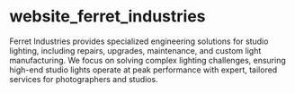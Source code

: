 # website_ferret_industries
Ferret Industries provides specialized engineering solutions for studio lighting, including repairs, upgrades, maintenance, and custom light manufacturing. We focus on solving complex lighting challenges, ensuring high-end studio lights operate at peak performance with expert, tailored services for photographers and studios.
